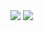 <img src="https://img.shields.io/badge/JavaScript-400D0D?style=for-the-badge&logo=JavaScript&logoColor=F7DF1E">
<img src="https://img.shields.io/badge/TypeScript-F23D4C?style=for-the-badge&logo=TypeScript&logoColor=3178C6">
